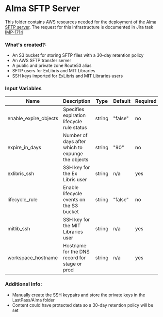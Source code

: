 # Alma SFTP Server

This folder contains AWS resources needed for the deployment of the [Alma SFTP server](https://alma-sftp.mitlib.net).
The request for this infrastructure is documented in Jira task [IMP-1714](https://mitlibraries.atlassian.net/browse/IMP-1714)

### What's created?:
* An S3 bucket for storing SFTP files with a 30-day retention policy
* An AWS SFTP transfer server
* A public and private zone Route53 alias
* SFTP users for ExLibris and MIT Libraries
* SSH keys imported for ExLibris and MIT Libraries users

### Input Variables
| Name | Description | Type | Default | Required |
|------|-------------|------|---------|----------|
| enable_expire_objects | Specifies expiration lifecycle rule status | string | "false" | no |
| expire_in_days | Number of days after which to expunge the objects | string | "90" | no |
| exlibris_ssh | SSH key for the Ex Libris user | string | n/a | yes |
| lifecycle_rule | Enable lifecycle events on the S3 bucket | string | "false" | no |
| mitlib_ssh | SSH key for the MIT Libraries user | string | n/a | yes |
| workspace_hostname | Hostname for the DNS record for stage or prod | string | n/a | yes |

### Additional Info:
* Manually create the SSH keypairs and store the private keys in the LastPass/Alma folder
* Content could have protected data so a 30-day retention policy will be set
